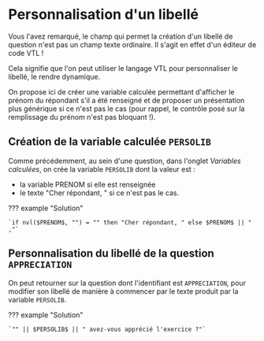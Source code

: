 # Personnalisation d'un libellé

Vous l'avez remarqué, le champ qui permet la création d'un libellé de question n'est pas un champ texte ordinaire. Il s'agit en effet d'un éditeur de code VTL !

Cela signifie que l'on peut utiliser le langage VTL pour personnaliser le libellé, le rendre dynamique.

On propose ici de créer une variable calculée permettant d'afficher le prénom du répondant s'il a été renseigné et de proposer un présentation plus générique si ce n'est pas le cas (pour rappel, le contrôle posé sur la remplissage du prénom n'est pas bloquant !).

## Création de la variable calculée `PERSOLIB`

Comme précédemment, au sein d'une question, dans l'onglet _Variables calculées_, on crée la variable `PERSOLIB` dont la valeur est :

- la variable PRENOM si elle est renseignée
- le texte "Cher répondant, " si ce n'est pas le cas.

??? example "Solution"

    `if nvl($PRENOM$, "") = "" then "Cher répondant, " else $PRENOM$ || " ,"`

## Personnalisation du libellé de la question `APPRECIATION`

On peut retourner sur la question dont l'identifiant est `APPRECIATION`, pour modifier son libellé de manière à commencer par le texte produit par la variable `PERSOLIB`.

??? example "Solution"

    `"" || $PERSOLIB$ || " avez-vous apprécié l'exercice ?"`
